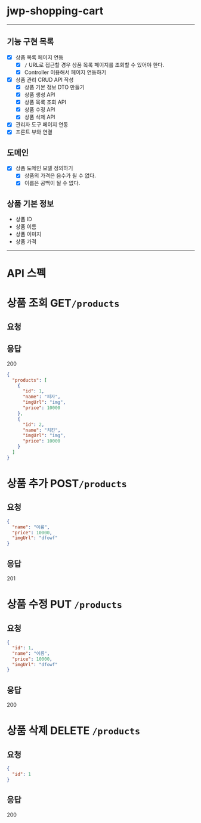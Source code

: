 # jwp-shopping-cart

---

## 기능 구현 목록

- [x] 상품 목록 페이지 연동
    - [x] `/` URL로 접근할 경우 상품 목록 페이지를 조회할 수 있어야 한다.
    - [x] Controller 이용해서 페이지 연동하기
- [x] 상품 관리 CRUD API 작성
    - [x] 상품 기본 정보 DTO 만들기
    - [x] 상품 생성 API
    - [x] 상품 목록 조회 API
    - [x] 상품 수정 API
    - [x] 상품 삭제 API
- [x] 관리자 도구 페이지 연동
- [x] 프론트 뷰와 연결

## 도메인

- [x] 상품 도메인 모델 정의하기
    - [x] 상품의 가격은 음수가 될 수 없다.
    - [x] 이름은 공백이 될 수 없다.

## 상품 기본 정보

- 상품 ID
- 상품 이름
- 상품 이미지
- 상품 가격

---

# API 스펙

# 상품 조회 GET`/products`

## 요청

## 응답
200

```json
{
  "products": [
    {
      "id": 1,
      "name": "피자",
      "imgUrl": "img",
      "price": 10000
    },
    {
      "id": 2,
      "name": "치킨",
      "imgUrl": "img",
      "price": 10000
    }
  ]
}
```

# 상품 추가  POST`/products`

## 요청

```json
{
  "name": "이름",
  "price": 10000,
  "imgUrl": "dfowf"
}
```

## 응답

201

# 상품 수정 PUT `/products`

## 요청

```json
{
  "id": 1,
  "name": "이름",
  "price": 10000,
  "imgUrl": "dfowf"
}
```

## 응답

200

# 상품 삭제 DELETE `/products`

## 요청

```json
{
  "id": 1
}
```

## 응답

200
